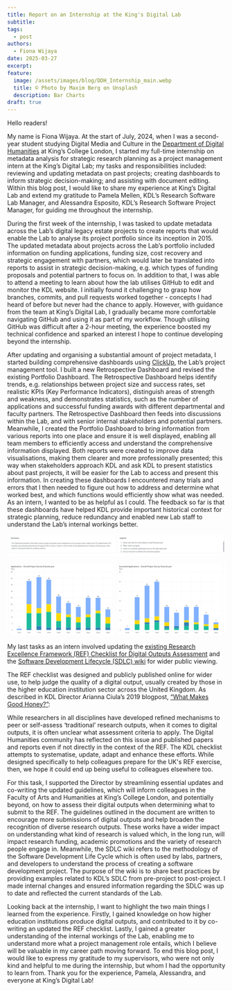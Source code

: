 ```yaml
---
title: Report on an Internship at the King's Digital Lab
subtitle:
tags:
  - post
authors:
  - Fiona Wijaya
date: 2025-03-27
excerpt:
feature:
  image: /assets/images/blog/DDH_Internship_main.webp
  title: © Photo by Maxim Berg on Unsplash
  description: Bar Charts
draft: true
---
```


Hello readers!

My name is Fiona Wijaya. At the start of July, 2024, when I was a second-year student studying Digital Media and Culture in the [Department of Digital Humanities](https://www.kcl.ac.uk/ddh) at King’s College London, I started my full-time internship on metadata analysis for strategic research planning as a project management intern at the King’s Digital Lab; my tasks and responsibilities included: reviewing and updating metadata on past projects; creating dashboards to inform strategic decision-making; and assisting with document editing. Within this blog post, I would like to share my experience at King’s Digital Lab and extend my gratitude to Pamela Mellen, KDL’s Research Software Lab Manager, and Alessandra Esposito, KDL’s Research Software Project Manager, for guiding me throughout the internship.

During the first week of the internship, I was tasked to update metadata across the Lab’s digital legacy estate projects to create reports that would enable the Lab to analyse its project portfolio since its inception in 2015. The updated metadata about projects across the Lab’s portfolio included information on funding applications, funding size, cost recovery and strategic engagement with partners, which would later be translated into reports to assist in strategic decision-making, e.g. which types of funding proposals and potential partners to focus on. In addition to that, I was able to attend a meeting to learn about how the lab utilises GitHub to edit and monitor the KDL website. I initially found it challenging to grasp how branches, commits, and pull requests worked together - concepts I had heard of before but never had the chance to apply. However, with guidance from the team at King’s Digital Lab, I gradually became more comfortable navigating GitHub and using it as part of my workflow. Though utilising GitHub was difficult after a 2-hour meeting, the experience boosted my technical confidence and sparked an interest I hope to continue developing beyond the internship.

After updating and organising a substantial amount of project metadata, I started building comprehensive dashboards using [ClickUp](https://clickup.com/), the Lab’s project management tool. I built a new Retrospective Dashboard and revised the existing Portfolio Dashboard. The Retrospective Dashboard helps identify trends, e.g. relationships between project size and success rates, set realistic KPIs (Key Performance Indicators), distinguish areas of strength and weakness, and demonstrates statistics, such as the number of applications and successful funding awards with different departmental and faculty partners. The Retrospective Dashboard then feeds into discussions within the Lab, and with senior internal stakeholders and potential partners. Meanwhile, I created the Portfolio Dashboard to bring information from various reports into one place and ensure it is well displayed, enabling all team members to efficiently access and understand the comprehensive information displayed. Both reports were created to improve data visualisations, making them clearer and more professionally presented; this way when stakeholders approach KDL and ask KDL to present statistics about past projects, it will be easier for the Lab to access and present this information. In creating these dashboards I encountered many trials and errors that I then needed to figure out how to address and determine what worked best, and which functions would efficiently show what was needed. As an intern, I wanted to be as helpful as I could. The feedback so far is that these dashboards have helped KDL provide important historical context for strategic planning, reduce redundancy and enabled new Lab staff to understand the Lab’s internal workings better.

![Dashboard description](/assets/images/blog/DDH_Internship_Picture_1.png "Each dashboard includes information to make it easy for new and infrequent users to understand.")

![Bar chart](/assets/images/blog/DDH_Internship_Picture_2.png "The Retrospective Dashboard allows comparisons between overall funding applications and successful applications, to help identify trends. ")

My last tasks as an intern involved updating the [existing Research Excellence Framework (REF) Checklist for Digital Outputs Assessment](https://zenodo.org/records/3361580) and the [Software Development Lifecycle (SDLC) wiki](https://github.com/kingsdigitallab/sdlc-for-rse/wiki) for wider public viewing.

The REF checklist was designed and publicly published online for wider use, to help judge the quality of a digital output, usually created by those in the higher education institution sector across the United Kingdom. As described in KDL Director Arianna Ciula’s 2019 blogpost, [“What Makes Good Honey?”](https://kdl.kcl.ac.uk/blog/checklist-digitaloutputs-ref/):

While researchers in all disciplines have developed refined mechanisms to peer or self-assess ‘traditional’ research outputs, when it comes to digital outputs, it is often unclear what assessment criteria to apply. The Digital Humanities community has reflected on this issue and published papers and reports even if not directly in the context of the REF. The KDL checklist attempts to systematise, update, adapt and enhance these efforts. While designed specifically to help colleagues prepare for the UK's REF exercise, then, we hope it could end up being useful to colleagues elsewhere too.

For this task, I supported the Director by streamlining essential updates and co-writing the updated guidelines, which will inform colleagues in the Faculty of Arts and Humanities at King’s College London, and potentially beyond, on how to assess their digital outputs when determining what to submit to the REF. The guidelines outlined in the document are written to encourage more submissions of digital outputs and help broaden the recognition of diverse research outputs. These works have a wider impact on understanding what kind of research is valued which, in the long run, will impact research funding, academic promotions and the variety of research people engage in. Meanwhile, the SDLC wiki refers to the methodology of the Software Development Life Cycle which is often used by labs, partners, and developers to understand the process of creating a software development project. The purpose of the wiki is to share best practices by providing examples related to KDL’s SDLC from pre-project to post-project. I made internal changes and ensured information regarding the SDLC was up to date and reflected the current standards of the Lab.

Looking back at the internship, I want to highlight the two main things I learned from the experience. Firstly, I gained knowledge on how higher education institutions produce digital outputs, and contributed to it by co-writing an updated the REF checklist. Lastly, I gained a greater understanding of the internal workings of the Lab, enabling me to understand more what a project management role entails, which I believe will be valuable in my career path moving forward. To end this blog post, I would like to express my gratitude to my supervisors, who were not only kind and helpful to me during the internship, but whom I had the opportunity to learn from. Thank you for the experience, Pamela, Alessandra, and everyone at King’s Digital Lab!
